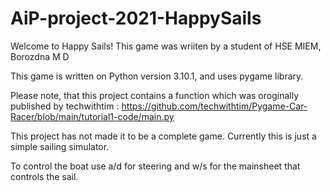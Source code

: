 # AiP-project-2021-HappySails
Welcome to Happy Sails!
This game was wriiten by a student of HSE MIEM, Borozdna M D

This game is written on Python version 3.10.1, and uses pygame library.

Please note, that this project contains a function which was oroginally published by techwithtim : https://github.com/techwithtim/Pygame-Car-Racer/blob/main/tutorial1-code/main.py

This project has not made it to be a complete game. Currently this is just a simple sailing simulator.

To control the boat use a/d for steering and w/s for the mainsheet that controls the sail.
